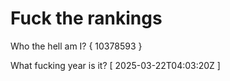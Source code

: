 # Fuck the rankings

Who the hell am I?
{ 10378593 }

What fucking year is it?
[ 2025-03-22T04:03:20Z ]
